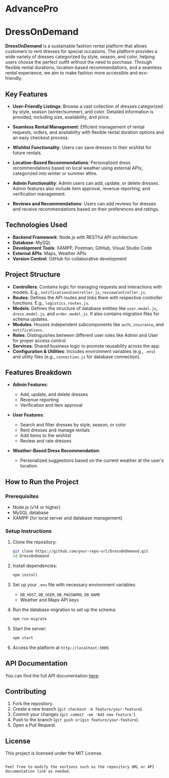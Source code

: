 # AdvancePro

# DressOnDemand

**DressOnDemand** is a sustainable fashion rental platform that allows customers to rent dresses for special occasions. The platform provides a wide variety of dresses categorized by style, season, and color, helping users choose the perfect outfit without the need to purchase. Through flexible rental durations, location-based recommendations, and a seamless rental experience, we aim to make fashion more accessible and eco-friendly.

## Key Features

- **User-Friendly Listings**: Browse a vast collection of dresses categorized by style, season (winter/summer), and color. Detailed information is provided, including size, availability, and price.
  
- **Seamless Rental Management**: Efficient management of rental requests, orders, and availability with flexible rental duration options and an easy checkout process.
  
- **Wishlist Functionality**: Users can save dresses to their wishlist for future rentals.
  
- **Location-Based Recommendations**: Personalized dress recommendations based on local weather using external APIs, categorized into winter or summer attire.
  
- **Admin Functionality**: Admin users can add, update, or delete dresses. Admin features also include item approval, revenue reporting, and verification management.
  
- **Reviews and Recommendations**: Users can add reviews for dresses and receive recommendations based on their preferences and ratings.

## Technologies Used

- **Backend Framework**: Node.js with RESTful API architecture.
- **Database**: MySQL
- **Development Tools**: XAMPP, Postman, GitHub, Visual Studio Code
- **External APIs**: Maps, Weather APIs
- **Version Control**: GitHub for collaborative development

## Project Structure

- **Controllers**: Contains logic for managing requests and interactions with models. E.g., `notificationsController.js`, `reviewController.js`.
- **Routes**: Defines the API routes and links them with respective controller functions. E.g., `logistics.routes.js`.
- **Models**: Defines the structure of database entities like `user.model.js`, `dress.model.js`, and `order.model.js`. It also contains migration files for schema updates.
- **Modules**: Houses independent subcomponents like `auth`, `insurance`, and `notifications`.
- **Roles**: Distinguishes between different user roles like Admin and User for proper access control.
- **Services**: Shared business logic to promote reusability across the app.
- **Configuration & Utilities**: Includes environment variables (e.g., `.env`) and utility files (e.g., `connection.js` for database connection).

## Features Breakdown

- **Admin Features**: 
  - Add, update, and delete dresses
  - Revenue reporting
  - Verification and item approval
  
- **User Features**: 
  - Search and filter dresses by style, season, or color
  - Rent dresses and manage rentals
  - Add items to the wishlist
  - Review and rate dresses

- **Weather-Based Dress Recommendation**: 
  - Personalized suggestions based on the current weather at the user's location.

## How to Run the Project

### Prerequisites

- Node.js (v14 or higher)
- MySQL database
- XAMPP (for local server and database management)
  
### Setup Instructions

1. Clone the repository:
   ```bash
   git clone https://github.com/your-repo-url/DressOnDemand.git
   cd DressOnDemand
   ```

2. Install dependencies:
   ```bash
   npm install
   ```

3. Set up your `.env` file with necessary environment variables:
   - `DB_HOST`, `DB_USER`, `DB_PASSWORD`, `DB_NAME`
   - Weather and Maps API keys

4. Run the database migration to set up the schema:
   ```bash
   npm run migrate
   ```

5. Start the server:
   ```bash
   npm start
   ```

6. Access the platform at `http://localhost:3000`.

## API Documentation

You can find the full API documentation [here](https://github.com/SiwarSamer/AdvancePro/wiki).

## Contributing

1. Fork the repository.
2. Create a new branch (`git checkout -b feature/your-feature`).
3. Commit your changes (`git commit -am 'Add new feature'`).
4. Push to the branch (`git push origin feature/your-feature`).
5. Open a Pull Request.

## License

This project is licensed under the MIT License.

```

Feel free to modify the sections such as the repository URL or API documentation link as needed.
